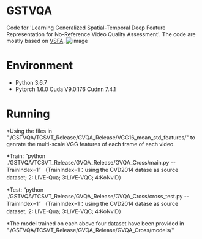 # GSTVQA
Code for 'Learning Generalized Spatial-Temporal Deep Feature  Representation for No-Reference Video Quality Assessment'. The code are mostly based on [VSFA](https://github.com/lidq92/VSFA).
![image](https://user-images.githubusercontent.com/75255236/121126057-1fbca280-c85a-11eb-9b6d-2d221a83b263.png)


# Environment
* Python 3.6.7
* Pytorch 1.6.0  Cuda V9.0.176 Cudnn 7.4.1

# Running
*Using the files in "./GSTVQA/TCSVT_Release/GVQA_Release/VGG16_mean_std_features/" to genrate the multi-scale VGG features of each frame of each video.

*Train:
“python  ./GSTVQA/TCSVT_Release/GVQA_Release/GVQA_Cross/main.py --TrainIndex=1”  （TrainIndex=1：using the CVD2014 datase as source dataset; 2: LIVE-Qua; 3:LIVE-VQC; 4:KoNviD）

*Test:
“python  ./GSTVQA/TCSVT_Release/GVQA_Release/GVQA_Cross/cross_test.py --TrainIndex=1”  （TrainIndex=1：using the CVD2014 datase as source dataset; 2: LIVE-Qua; 3:LIVE-VQC; 4:KoNviD）

*The model trained on each above four dataset have been provided in "./GSTVQA/TCSVT_Release/GVQA_Release/GVQA_Cross/models/"
